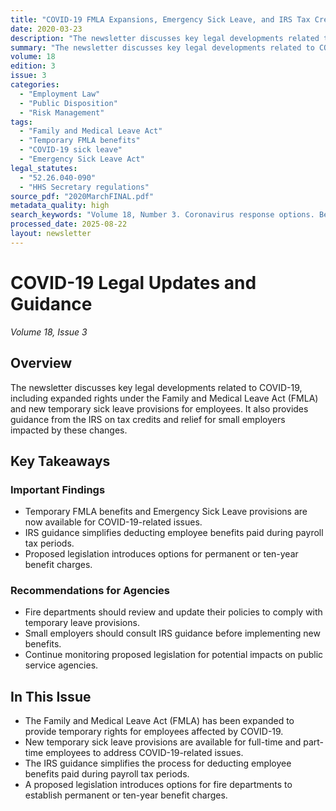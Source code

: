 ```yaml
---
title: "COVID-19 FMLA Expansions, Emergency Sick Leave, and IRS Tax Credit Guidance"
date: 2020-03-23
description: "The newsletter discusses key legal developments related to COVID-19, including expanded rights under the Family and Medical Leave Act (FMLA) and new temporary sick leave provisions for employees. It also provides guidance from the IRS on tax credits and relief for small employers impacted by these changes."
summary: "The newsletter discusses key legal developments related to COVID-19, including expanded rights under the Family and Medical Leave Act (FMLA) and new temporary sick leave provisions for employees. It also provides guidance from the IRS on tax credits and relief for small employers impacted by these changes."
volume: 18
edition: 3
issue: 3
categories:
  - "Employment Law"
  - "Public Disposition"
  - "Risk Management"
tags:
  - "Family and Medical Leave Act"
  - "Temporary FMLA benefits"
  - "COVID-19 sick leave"
  - "Emergency Sick Leave Act"
legal_statutes:
  - "52.26.040-090"
  - "HHS Secretary regulations"
source_pdf: "2020MarchFINAL.pdf"
metadata_quality: high
search_keywords: "Volume 18, Number 3. Coronavirus response options. Benefit Charge Law Changes. The law expands rights under the Family and Medical Leave Act. Temporary FMLA benefits for employees. Emergency Sick Leav..."
processed_date: 2025-08-22
layout: newsletter
---
```


# COVID-19 Legal Updates and Guidance

*Volume 18, Issue 3*

## Overview

The newsletter discusses key legal developments related to COVID-19, including expanded rights under the Family and Medical Leave Act (FMLA) and new temporary sick leave provisions for employees. It also provides guidance from the IRS on tax credits and relief for small employers impacted by these changes.

## Key Takeaways

### Important Findings

- Temporary FMLA benefits and Emergency Sick Leave provisions are now available for COVID-19-related issues.
- IRS guidance simplifies deducting employee benefits paid during payroll tax periods.
- Proposed legislation introduces options for permanent or ten-year benefit charges.

### Recommendations for Agencies

- Fire departments should review and update their policies to comply with temporary leave provisions.
- Small employers should consult IRS guidance before implementing new benefits.
- Continue monitoring proposed legislation for potential impacts on public service agencies.

## In This Issue

- The Family and Medical Leave Act (FMLA) has been expanded to provide temporary rights for employees affected by COVID-19.
- New temporary sick leave provisions are available for full-time and part-time employees to address COVID-19-related issues.
- The IRS guidance simplifies the process for deducting employee benefits paid during payroll tax periods.
- A proposed legislation introduces options for fire departments to establish permanent or ten-year benefit charges.

